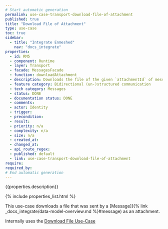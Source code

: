 ```yaml
---
# Start automatic generation
permalink: use-case-transport-download-file-of-attachment
published: true
title: "Download File of Attachment"
type: use-case
toc: true
sidebar:
  - title: "Integrate Enmeshed"
    nav: "docs_integrate"
properties:
  - id: RM5
  - component: Runtime
  - layer: Transport
  - facade: MessagesFacade
  - function: downloadAttachment
  - description: Downloads the file of the given `attachmentId` of message with `messageId`.
  - feature category: Bidirectional (un-)structured communication
  - tech category: Messages
  - status: DONE
  - documentation status: DONE
  - comments:
  - actor: Identity
  - trigger:
  - precondition:
  - result:
  - priority: n/a
  - complexity: n/a
  - size: n/a
  - created_at:
  - changed_at:
  - api_route_regex:
  - published: default
  - link: use-case-transport-download-file-of-attachment
require:
required_by:
# End automatic generation
---
```


{{properties.description}}

{% include properties_list.html %}

This use-case downloads a file that was sent by a [Message]({% link _docs_integrate/data-model-overview.md %}#message)
as an attachment.

Internally uses the [Download File Use-Case](/use-case-transport-download-file)

